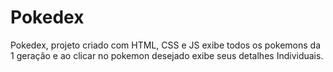 # Pokedex
 Pokedex, projeto criado com HTML, CSS e JS exibe todos os pokemons da 1 geração e ao clicar no pokemon desejado exibe seus detalhes Individuais.
